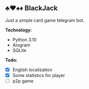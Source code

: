 ## ♣️♥️♠️♦️ BlackJack

Just a simple card game telegram bot.

**Technology:**
- Python 3.10
- Aiogram
- SQLite

**Todo:**
- [x] English localization
- [x] Some statistics for player
- [ ] p2p game